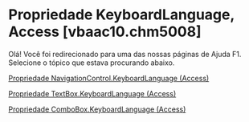 
# Propriedade KeyboardLanguage, Access [vbaac10.chm5008]

Olá! Você foi redirecionado para uma das nossas páginas de Ajuda F1. Selecione o tópico que estava procurando abaixo.

[Propriedade NavigationControl.KeyboardLanguage (Access)](http://msdn.microsoft.com/library/5a4f4c8b-2d01-4613-2bb0-8c3e2c7dfda9%28Office.15%29.aspx)

[Propriedade TextBox.KeyboardLanguage (Access)](http://msdn.microsoft.com/library/a3b55e3e-16a9-87c7-6c03-bc8392e72c17%28Office.15%29.aspx)

[Propriedade ComboBox.KeyboardLanguage (Access)](http://msdn.microsoft.com/library/5eb0e03c-c931-45b5-7801-d790c4678768%28Office.15%29.aspx)
